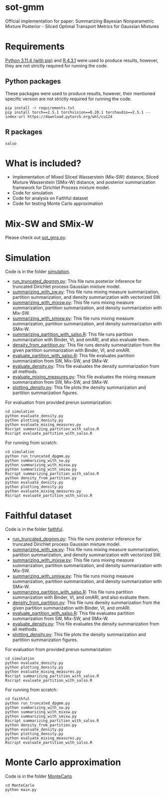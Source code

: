 # sot-gmm
Official implementation for paper: Summarizing Bayesian Nonparametric Mixture Posterior - Sliced Optimal Transport Metrics for Gaussian Mixtures

# Requirements

[Python 3.11.4 (with pip)](https://www.python.org/downloads/release/python-3114/)  and [R 4.3.1](https://cran.r-project.org/bin/windows/base/old/4.3.2/) were used to produce results, however, they are not strictly required for running the code.

## Python packages
These packages were used to produce results, however, their mentioned specific version are not strictly required for running the code.
```
pip install -r requirements.txt
pip install torch==2.5.1 torchvision==0.20.1 torchaudio==2.5.1 --index-url https://download.pytorch.org/whl/cu124
```

## R packages
```
salso
```

# What is included?

* Implementation of Mixed Sliced Wasserstein (Mix-SW) distance, Sliced Mixture Wasserstein (SMix-W) distance, and posterior summarization framework for Dirichlet Process mixture model.
* Code for simulation
* Code for analysis on Faithful dataset
* Code for testing Monte Carlo approximation

#  Mix-SW and SMix-W
Please check out [sot_gms.py](libs%2Fsot_gms.py).

# Simulation
Code is in the folder [simulation](simulation).

* [run_truncated_dpgmm.py](simulation%2Frun_truncated_dpgmm.py): This file runs posterior inference for truncated Dirichlet process Gaussian mixture model.
* [summarizing_with_sw.py](simulation%2Fsummarizing_with_sw.py): This file runs mixing measure summarization, partition summarization, and density summarization  with vectorized SW.
* [summarizing_with_mixsw.py](simulation%2Fsummarizing_with_mixsw.py): This file runs mixing measure summarization, partition summarization, and density summarization with Mix-SW.
* [summarizing_with_smixw.py](simulation%2Fsummarizing_with_smixw.py): This file runs mixing measure summarization, partition summarization, and density summarization  with SMix-W.
* [summarizing_partition_with_salso.R](simulation%2Fsummarizing_partition_with_salso.R): This file runs partition summarization with Binder, VI, and omARI, and also evaluate them. 
* [density_from_partition.py](simulation%2Fdensity_from_partition.py): This file runs density summarization from the given partition summarization with Binder, VI, and omARI.
* [evaluate_partition_with_salso.R](simulation%2Fevaluate_partition_with_salso.R): This file evaluates partition summarization from SW, Mix-SW, and SMix-W.
* [evaluate_density.py](simulation%2Fevaluate_density.py): This file evaluates the density summarization from all methods.
* [evaluate_mixing_measures.py](simulation%2Fevaluate_mixing_measures.py): This file evaluates the mixing measure summarization from SW, Mix-SW, and SMix-W.
* [plotting_density.py](simulation%2Fplotting_density.py): This file plots the density summarization and partition summarization figures.

For evaluation from provided prerun summarization:
```
cd simulation
python evaluate_density.py
python plotting_density.py
python evaluate_mixing_measures.py
Rscript summarizing_partition_with_salso.R
Rscript evaluate_partition_with_salso.R
```

For running from scratch:
```
cd simulation
python run_truncated_dpgmm.py
python summarizing_with_sw.py
python summarizing_with_mixsw.py
python summarizing_with_smixw.py
Rscript summarizing_partition_with_salso.R
python density_from_partition.py
python evaluate_density.py
python plotting_density.py
python evaluate_mixing_measures.py
Rscript evaluate_partition_with_salso.R
```

# Faithful dataset
Code is in the folder [faithful](faithful).

* [run_truncated_dpgmm.py](simulation%2Frun_truncated_dpgmm.py): This file runs posterior inference for truncated Dirichlet process Gaussian mixture model.
* [summarizing_with_sw.py](simulation%2Fsummarizing_with_sw.py): This file runs mixing measure summarization, partition summarization, and density summarization  with vectorized SW.
* [summarizing_with_mixsw.py](simulation%2Fsummarizing_with_mixsw.py): This file runs mixing measure summarization, partition summarization, and density summarization with Mix-SW.
* [summarizing_with_smixw.py](simulation%2Fsummarizing_with_smixw.py): This file runs mixing measure summarization, partition summarization, and density summarization  with SMix-W.
* [summarizing_partition_with_salso.R](simulation%2Fsummarizing_partition_with_salso.R): This file runs partition summarization with Binder, VI, and omARI, and also evaluate them. 
* [density_from_partition.py](simulation%2Fdensity_from_partition.py): This file runs density summarization from the given partition summarization with Binder, VI, and omARI.
* [evaluate_partition_with_salso.R](simulation%2Fevaluate_partition_with_salso.R): This file evaluates partition summarization from SW, Mix-SW, and SMix-W.
* [evaluate_density.py](simulation%2Fevaluate_density.py): This file evaluates the density summarization from all methods.
* [plotting_density.py](simulation%2Fplotting_density.py): This file plots the density summarization and partition summarization figures.

For evaluation from provided prerun summarization:
```
cd simulation
python evaluate_density.py
python plotting_density.py
python evaluate_mixing_measures.py
Rscript summarizing_partition_with_salso.R
Rscript evaluate_partition_with_salso.R
```

For running from scratch:
```
cd faithful
python run_truncated_dpgmm.py
python summarizing_with_sw.py
python summarizing_with_mixsw.py
python summarizing_with_smixw.py
Rscript summarizing_partition_with_salso.R
python density_from_partition.py
python evaluate_density.py
python plotting_density.py
python evaluate_mixing_measures.py
Rscript evaluate_partition_with_salso.R
```


# Monte Carlo approximation
Code is in the folder [MonteCarlo](MonteCarlo)

```
cd MonteCarlo
python main.py
```